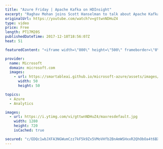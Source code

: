 ```yaml
---
title: "Azure Friday | Apache Kafka on HDInsight"
excerpt: "Raghav Mohan joins Scott Hanselman to talk about Apache Kafka on HDInsight, which added the open-source distributed streaming platform last year to complete a scalable, big data streaming scenario on Azure. The service has come a long way since - processing millions of events/sec, petabytes of data/day"
originalUrl: https://youtube.com/watch?v=gttwnNDHuZ4
type: video
price: Free
length: PT17M20S
publishedDateTime: 2017-12-18T18:56:07Z
heat: 51

featuredContent: "<iframe width=\"800\" height=\"500\" frameborder=\"0\" src=\"https://www.youtube.com/embed/gttwnNDHuZ4\" allow=\"accelerometer; autoplay; encrypted-media; gyroscope; picture-in-picture\" allowfullscreen></iframe>"

provider:
  name: Microsoft
  domain: microsoft.com
  images:
    - url: https://smartableai.github.io/microsoft-azure/assets/images/organizations/microsoft.com-50x50.jpg
      width: 50
      height: 50

topics:
  - Azure
  - Analytics

images:
  - url: https://i.ytimg.com/vi/gttwnNDHuZ4/maxresdefault.jpg
    width: 1280
    height: 720
    isCached: true

secured: "c/EDQc1wbJXFA3NGWumCzz7kF5k9Zx5VMoVHfb2BnAmWSHxxR2QhObOa4t6BXZDJC7PVvvxRkb9+PMyy2XBjADU8yf1IMAIEB8sqKtuKFfAxSezgkV9Zdzu/XS7XtcW++A76w/ADM1nfc1+JUNX0B5b6ka3nncDPwuc+3mdI15BuJVDNYByiMtbYlri3a1otvj0gYd39doIWd6KKJ8jTK0iYFOwgF++hrb8xKrOy2xr5IxQruuRRhOg899lqBP7UmDY5OsavXwyK2p8QZNdnlX0/GR0L48iobMoXwIDDn6PerQ15neweEfzXwHzod7r10oieB8lPt0mEJUMe/YnGz8k7cie4sYZUEpbdfr3BW/nK1N2Iqh6Sa+w6B1eECdIvkIgHudHdy5CC9+MdmbMicX4Bzrm6DxgiXRAWQ/eaHjA=;UHyrWBtb6WRnaNGJ4R2Ugw=="
---
```


